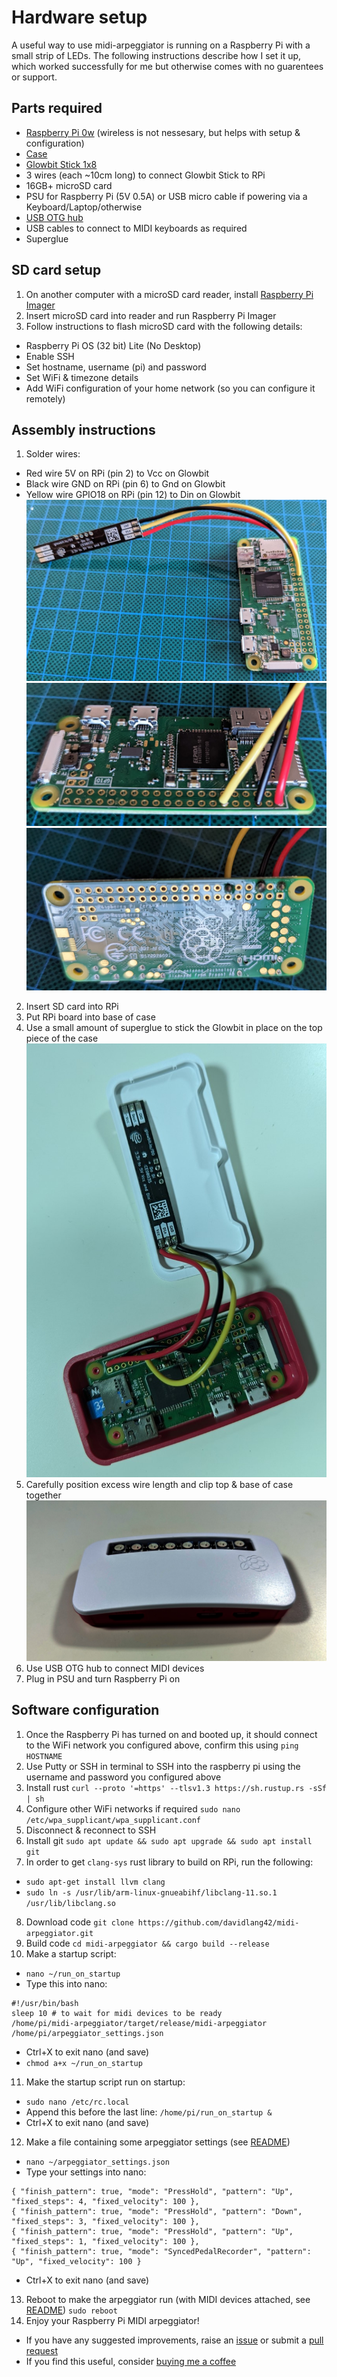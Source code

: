# Hardware setup
A useful way to use midi-arpeggiator is running on a Raspberry Pi with a small strip of LEDs.
The following instructions describe how I set it up, which worked successfully for me but otherwise comes with no guarentees or support.

## Parts required
- [Raspberry Pi 0w](https://core-electronics.com.au/raspberry-pi-zero-w-wireless.html) (wireless is not nessesary, but helps with setup & configuration)
- [Case](https://core-electronics.com.au/raspberry-pi-zero-w-case-enclosure-official.html)
- [Glowbit Stick 1x8](https://core-electronics.com.au/glowbit-stick-1x8.html)
- 3 wires (each ~10cm long) to connect Glowbit Stick to RPi
- 16GB+ microSD card
- PSU for Raspberry Pi (5V 0.5A) or USB micro cable if powering via a Keyboard/Laptop/otherwise
- [USB OTG hub](https://www.ebay.com.au/itm/394327435358)
- USB cables to connect to MIDI keyboards as required
- Superglue

## SD card setup
1. On another computer with a microSD card reader, install [Raspberry Pi Imager](https://www.raspberrypi.com/software/)
2. Insert microSD card into reader and run Raspberry Pi Imager
3. Follow instructions to flash microSD card with the following details:
- Raspberry Pi OS (32 bit) Lite (No Desktop)
- Enable SSH
- Set hostname, username (pi) and password
- Set WiFi & timezone details
- Add WiFi configuration of your home network (so you can configure it remotely)

## Assembly instructions
1. Solder wires:
- Red wire 5V on RPi (pin 2) to Vcc on Glowbit
- Black wire GND on RPi (pin 6) to Gnd on Glowbit
- Yellow wire GPIO18 on RPi (pin 12) to Din on Glowbit
![wires-glowbit](wires-glowbit.jpg)
![wires-rpi-top](wires-rpi-top.jpg)
![wires-rpi-bottom](wires-rpi-bottom.jpg)
2. Insert SD card into RPi
3. Put RPi board into base of case
4. Use a small amount of superglue to stick the Glowbit in place on the top piece of the case
![case-open](case-open.jpg)
5. Carefully position excess wire length and clip top & base of case together
![case-closed](case-closed.jpg)
6. Use USB OTG hub to connect MIDI devices
7. Plug in PSU and turn Raspberry Pi on

## Software configuration
1. Once the Raspberry Pi has turned on and booted up, it should connect to the WiFi network you configured above, confirm this using `ping HOSTNAME`
2. Use Putty or SSH in terminal to SSH into the raspberry pi using the username and password you configured above
3. Install rust `curl --proto '=https' --tlsv1.3 https://sh.rustup.rs -sSf | sh`
4. Configure other WiFi networks if required `sudo nano /etc/wpa_supplicant/wpa_supplicant.conf`
5. Disconnect & reconnect to SSH
6. Install git `sudo apt update && sudo apt upgrade && sudo apt install git`
7. In order to get `clang-sys` rust library to build on RPi, run the following:
- `sudo apt-get install llvm clang`
- `sudo ln -s /usr/lib/arm-linux-gnueabihf/libclang-11.so.1 /usr/lib/libclang.so`
8. Download code `git clone https://github.com/davidlang42/midi-arpeggiator.git`
9. Build code `cd midi-arpeggiator && cargo build --release`
10. Make a startup script:
- `nano ~/run_on_startup`
- Type this into nano:
```
#!/usr/bin/bash
sleep 10 # to wait for midi devices to be ready
/home/pi/midi-arpeggiator/target/release/midi-arpeggiator /home/pi/arpeggiator_settings.json
```
- Ctrl+X to exit nano (and save)
- `chmod a+x ~/run_on_startup`
11. Make the startup script run on startup:
- `sudo nano /etc/rc.local`
- Append this before the last line: `/home/pi/run_on_startup &`
- Ctrl+X to exit nano (and save)
12. Make a file containing some arpeggiator settings (see [README](/README.md))
- `nano ~/arpeggiator_settings.json`
- Type your settings into nano:
```
{ "finish_pattern": true, "mode": "PressHold", "pattern": "Up", "fixed_steps": 4, "fixed_velocity": 100 },
{ "finish_pattern": true, "mode": "PressHold", "pattern": "Down", "fixed_steps": 3, "fixed_velocity": 100 },
{ "finish_pattern": true, "mode": "PressHold", "pattern": "Up", "fixed_steps": 1, "fixed_velocity": 100 },
{ "finish_pattern": true, "mode": "SyncedPedalRecorder", "pattern": "Up", "fixed_velocity": 100 }
```
- Ctrl+X to exit nano (and save)
13. Reboot to make the arpeggiator run (with MIDI devices attached, see [README](/README.md)) `sudo reboot`
14. Enjoy your Raspberry Pi MIDI arpeggiator!
- If you have any suggested improvements, raise an [issue](https://github.com/davidlang42/midi-arpeggiator/issues) or submit a [pull request](https://github.com/davidlang42/midi-arpeggiator/pulls)
- If you find this useful, consider [buying me a coffee](https://ko-fi.com/davidlang42)
